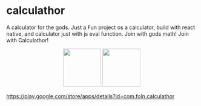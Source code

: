 # calculathor
A calculator for the gods. Just a Fun project os a calculator, build with react native, and calculator just with js eval function. Join with gods math! Join with Calculathor!

<p align="center">
  <img
    width="100"
    src="https://play-lh.googleusercontent.com/yDl0qkXcDeBC1xrnM1T0hy-XK6-GtudqVS09d5Ty1HPkZJfDJBR8oefqwTnkAskuoQ=w1366-h667-rw"/>
  <img
    width="100"
    src="https://play-lh.googleusercontent.com/1ML3xcZJTFO-nYGXa1eUpH4xwdxThWXsLbHrZMXosDO_sW422wEXS0HGLbFii9PTgdw=w1366-h667-rw"/>
</p>

https://play.google.com/store/apps/details?id=com.foln.calculathor
